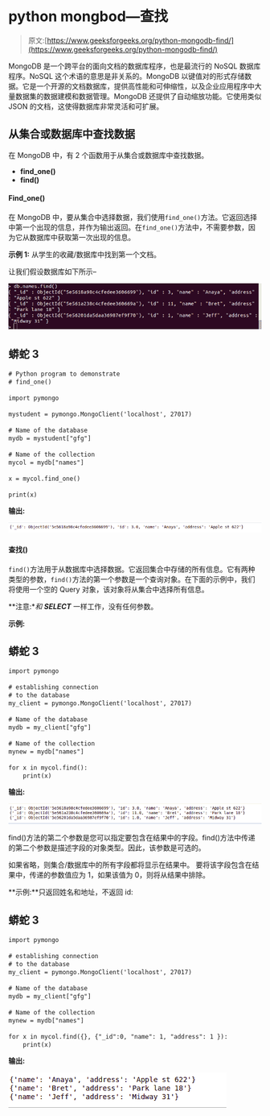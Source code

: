 # python mongbod—查找

> 原文:[https://www.geeksforgeeks.org/python-mongodb-find/](https://www.geeksforgeeks.org/python-mongodb-find/)

MongoDB 是一个跨平台的面向文档的数据库程序，也是最流行的 NoSQL 数据库程序。NoSQL 这个术语的意思是非关系的。MongoDB 以键值对的形式存储数据。它是一个开源的文档数据库，提供高性能和可伸缩性，以及企业应用程序中大量数据集的数据建模和数据管理。MongoDB 还提供了自动缩放功能。它使用类似 JSON 的文档，这使得数据库非常灵活和可扩展。

## 从集合或数据库中查找数据

在 MongoDB 中，有 2 个函数用于从集合或数据库中查找数据。

*   **find_one()**
*   **find()**

#### Find_one()

在 MongoDB 中，要从集合中选择数据，我们使用`find_one()`方法。它返回选择中第一个出现的信息，并作为输出返回。在`find_one()`方法中，不需要参数，因为它从数据库中获取第一次出现的信息。

**示例 1:** 从学生的收藏/数据库中找到第一个文档。

让我们假设数据库如下所示–

![python-mongodb-db1](img/67de33eedcbff6f7565b3aa1052c877a.png)

## 蟒蛇 3

```
# Python program to demonstrate
# find_one()

import pymongo

mystudent = pymongo.MongoClient('localhost', 27017)

# Name of the database
mydb = mystudent["gfg"]

# Name of the collection
mycol = mydb["names"]

x = mycol.find_one()

print(x)
```

**输出:**

![python-mongodb-find-one1](img/fec7399977e11e1860084ed2b94c4ef7.png)

#### 查找()

`find()`方法用于从数据库中选择数据。它返回集合中存储的所有信息。它有两种类型的参数，`find()`方法的第一个参数是一个查询对象。在下面的示例中，我们将使用一个空的 Query 对象，该对象将从集合中选择所有信息。

**注意:**和 **SELECT*** 一样工作，没有任何参数。

**示例:**

## 蟒蛇 3

```
import pymongo

# establishing connection
# to the database
my_client = pymongo.MongoClient('localhost', 27017)

# Name of the database
mydb = my_client["gfg"]

# Name of the collection
mynew = mydb["names"]

for x in mycol.find():
    print(x)
```

**输出:**

![python-mongodb-find-2](img/2933be9f87452cfe40620f3f06523a7a.png)

find()方法的第二个参数是您可以指定要包含在结果中的字段。find()方法中传递的第二个参数是描述字段的对象类型。因此，该参数是可选的。

如果省略，则集合/数据库中的所有字段都将显示在结果中。
要将该字段包含在结果中，传递的参数值应为 1，如果该值为 0，则将从结果中排除。

**示例:**只返回姓名和地址，不返回 id:

## 蟒蛇 3

```
import pymongo

# establishing connection
# to the database
my_client = pymongo.MongoClient('localhost', 27017)

# Name of the database
mydb = my_client["gfg"]

# Name of the collection
mynew = mydb["names"]

for x in mycol.find({}, {"_id":0, "name": 1, "address": 1 }):
    print(x)
```

**输出:**

![python-mongodb-3](img/031229775eac4b14c482d7a340dc7a7f.png)